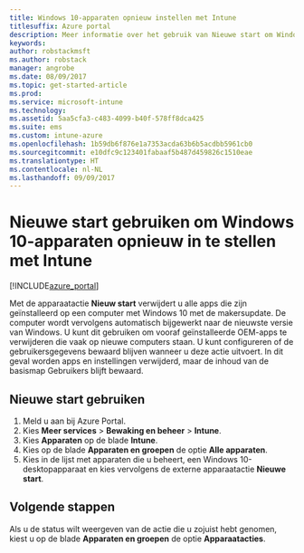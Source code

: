```yaml
---
title: Windows 10-apparaten opnieuw instellen met Intune
titlesuffix: Azure portal
description: Meer informatie over het gebruik van Nieuwe start om Windows 10-pc's opnieuw in te stellen met Intune.
keywords: 
author: robstackmsft
ms.author: robstack
manager: angrobe
ms.date: 08/09/2017
ms.topic: get-started-article
ms.prod: 
ms.service: microsoft-intune
ms.technology: 
ms.assetid: 5aa5cfa3-c483-4099-b40f-578ff8dca425
ms.suite: ems
ms.custom: intune-azure
ms.openlocfilehash: 1b59db6f876e1a7353acda63b6b5acdbb5961cb0
ms.sourcegitcommit: e10dfc9c123401fabaaf5b487d459826c1510eae
ms.translationtype: HT
ms.contentlocale: nl-NL
ms.lasthandoff: 09/09/2017
---
```

# <a name="use-fresh-start-to-reset-windows-10-devices-with-intune"></a>Nieuwe start gebruiken om Windows 10-apparaten opnieuw in te stellen met Intune


[!INCLUDE[azure_portal](./includes/azure_portal.md)]

Met de apparaatactie **Nieuw start** verwijdert u alle apps die zijn geïnstalleerd op een computer met Windows 10 met de makersupdate. De computer wordt vervolgens automatisch bijgewerkt naar de nieuwste versie van Windows.
U kunt dit gebruiken om vooraf geïnstalleerde OEM-apps te verwijderen die vaak op nieuwe computers staan. U kunt configureren of de gebruikersgegevens bewaard blijven wanneer u deze actie uitvoert. In dit geval worden apps en instellingen verwijderd, maar de inhoud van de basismap Gebruikers blijft bewaard.

## <a name="how-to-use-fresh-start"></a>Nieuwe start gebruiken

1. Meld u aan bij Azure Portal.
2. Kies **Meer services** > **Bewaking en beheer** > **Intune**.
3. Kies **Apparaten** op de blade **Intune**.
4. Kies op de blade **Apparaten en groepen** de optie **Alle apparaten**.
5. Kies in de lijst met apparaten die u beheert, een Windows 10-desktopapparaat en kies vervolgens de externe apparaatactie **Nieuwe start**.

## <a name="next-steps"></a>Volgende stappen

Als u de status wilt weergeven van de actie die u zojuist hebt genomen, kiest u op de blade **Apparaten en groepen** de optie **Apparaatacties**.

